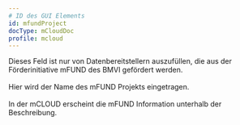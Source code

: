 ```yaml
---
# ID des GUI Elements
id: mfundProject
docType: mCloudDoc
profile: mcloud
---
```


Dieses Feld ist nur von Datenbereitstellern auszufüllen, die aus der Förderinitiative mFUND des BMVI gefördert werden.<br /><br />Hier wird der Name des mFUND Projekts eingetragen.<br /><br />In der mCLOUD erscheint die mFUND Information unterhalb der Beschreibung.
